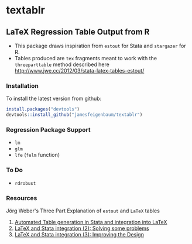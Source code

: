 # textablr

## LaTeX Regression Table Output from R

- This package draws inspiration from `estout` for Stata and `stargazer` for R.
- Tables produced are `tex` fragments meant to work with the `threeparttable` method described here http://www.jwe.cc/2012/03/stata-latex-tables-estout/

### Installation

To install the latest version from github:

```r
install.packages("devtools")
devtools::install_github("jamesfeigenbaum/textablr")
```

### Regression Package Support

- `lm`
- `glm`
- `lfe` (`felm` function)

### To Do

- `rdrobust`

### Resources

J&ouml;rg Weber's Three Part Explanation of `estout` and `LaTeX` tables

1. [Automated Table generation in Stata and integration into LaTeX ](http://www.jwe.cc/2012/03/stata-latex-tables-estout/)
2. [LaTeX and Stata integration (2): Solving some problems](http://www.jwe.cc/2012/08/latex-and-stata-integration-solving-some-problems/)
3. [LaTeX and Stata integration (3): Improving the Design](http://www.jwe.cc/2012/08/latex-stata-design/)
